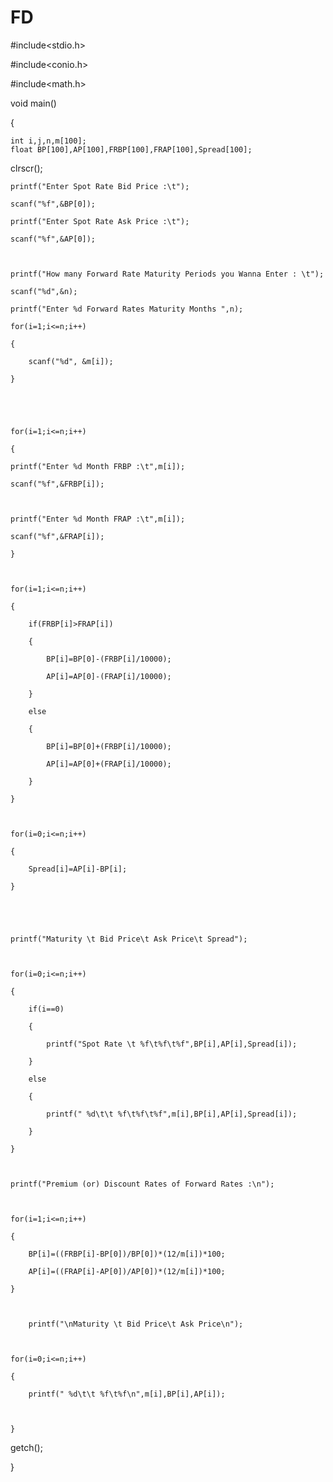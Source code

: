 # FD
#include<stdio.h>

#include<conio.h>

#include<math.h>

void main()

{

	int i,j,n,m[100];
	float BP[100],AP[100],FRBP[100],FRAP[100],Spread[100];

clrscr();

	printf("Enter Spot Rate Bid Price :\t");

	scanf("%f",&BP[0]);

	printf("Enter Spot Rate Ask Price :\t");

	scanf("%f",&AP[0]);	



	printf("How many Forward Rate Maturity Periods you Wanna Enter : \t");

	scanf("%d",&n);

	printf("Enter %d Forward Rates Maturity Months ",n);

	for(i=1;i<=n;i++)

	{

		scanf("%d", &m[i]);

	}





	for(i=1;i<=n;i++)

	{

	printf("Enter %d Month FRBP :\t",m[i]);

	scanf("%f",&FRBP[i]);

	

	printf("Enter %d Month FRAP :\t",m[i]);

	scanf("%f",&FRAP[i]);

	}



	for(i=1;i<=n;i++)

	{

		if(FRBP[i]>FRAP[i])

		{

			BP[i]=BP[0]-(FRBP[i]/10000);

			AP[i]=AP[0]-(FRAP[i]/10000);

		}

		else

		{

			BP[i]=BP[0]+(FRBP[i]/10000);

			AP[i]=AP[0]+(FRAP[i]/10000);

		}

	}



	for(i=0;i<=n;i++)

	{

		Spread[i]=AP[i]-BP[i];

	}





	printf("Maturity \t Bid Price\t Ask Price\t Spread");



	for(i=0;i<=n;i++)

	{

		if(i==0)

		{

			printf("Spot Rate \t %f\t%f\t%f",BP[i],AP[i],Spread[i]);

		}

		else

		{

			printf(" %d\t\t %f\t%f\t%f",m[i],BP[i],AP[i],Spread[i]);

		}

	}



	printf("Premium (or) Discount Rates of Forward Rates :\n");

	

	for(i=1;i<=n;i++)

	{

		BP[i]=((FRBP[i]-BP[0])/BP[0])*(12/m[i])*100;

		AP[i]=((FRAP[i]-AP[0])/AP[0])*(12/m[i])*100;

	}

	

		printf("\nMaturity \t Bid Price\t Ask Price\n");



	for(i=0;i<=n;i++)

	{

		printf(" %d\t\t %f\t%f\n",m[i],BP[i],AP[i]);	

		

 	}	

getch();

}





	
